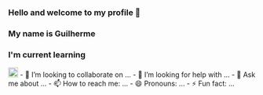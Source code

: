 ### Hello and welcome to my profile 👋

### My name is Guilherme

### I'm current learning

<img height="20px" width="20px" src="https://cdn.jsdelivr.net/gh/devicons/devicon/icons/c/c-original.svg"/>
- 👯 I’m looking to collaborate on ...
- 🤔 I’m looking for help with ...
- 💬 Ask me about ...
- 📫 How to reach me: ...
- 😄 Pronouns: ...
- ⚡ Fun fact: ...
